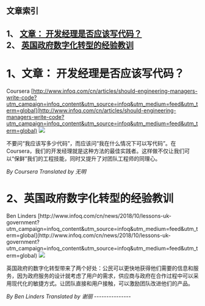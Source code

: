 ## 文章索引
1、 <a href="#1文章-开发经理是否应该写代码" >文章： 开发经理是否应该写代码？</a><br/>
2、 <a href="#2英国政府数字化转型的经验教训" >英国政府数字化转型的经验教训</a><br/><h1 id="#title_0" >1、文章： 开发经理是否应该写代码？</h1>
Coursera
[http://www.infoq.com/cn/articles/should-engineering-managers-write-code?utm_campaign=infoq_content&utm_source=infoq&utm_medium=feed&utm_term=global](http://www.infoq.com/cn/articles/should-engineering-managers-write-code?utm_campaign=infoq_content&utm_source=infoq&utm_medium=feed&utm_term=global)
<img src="https://res.infoq.com/articles/should-engineering-managers-write-code/zh/smallimage/best-CLI-logo-small-1535550187239-1537697354907.jpg"/><p>不要问“我应该写多少代码”，而应该问“我在什么情况下可以写代码”。在Coursera，我们的开发经理就是这种方法的最佳实践者。这样做不仅让我们可以“保鲜”我们的工程技能，同时又提升了对团队工程师的同理心。</p> <i>By Coursera</i> <i> Translated by 无明</i>
---------------
<h1 id="#title_1" >2、英国政府数字化转型的经验教训</h1>
Ben Linders
[http://www.infoq.com/cn/news/2018/10/lessons-uk-government?utm_campaign=infoq_content&utm_source=infoq&utm_medium=feed&utm_term=global](http://www.infoq.com/cn/news/2018/10/lessons-uk-government?utm_campaign=infoq_content&utm_source=infoq&utm_medium=feed&utm_term=global)
<img src="http://www.infoq.com/styles/i/logo_bigger.jpg"/><p>英国政府的数字化转型带来了两个好处：公民可以更快地获得他们需要的信息和服务，因为政府服务的设计就考虑了用户的需求，供应商与政府在合作过程中可以采用现代化的敏捷方式。让团队直接和用户接触，可以激励团队改进他们的产品。</p> <i>By Ben Linders</i> <i> Translated by 谢丽</i>
---------------